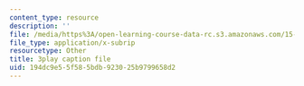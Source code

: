 ```yaml
---
content_type: resource
description: ''
file: /media/https%3A/open-learning-course-data-rc.s3.amazonaws.com/15-s21-nuts-and-bolts-of-business-plans-january-iap-2014/194dc9e55f585bdb923025b9799658d2_ZcPNcoTbkIU.vtt
file_type: application/x-subrip
resourcetype: Other
title: 3play caption file
uid: 194dc9e5-5f58-5bdb-9230-25b9799658d2
---
```


